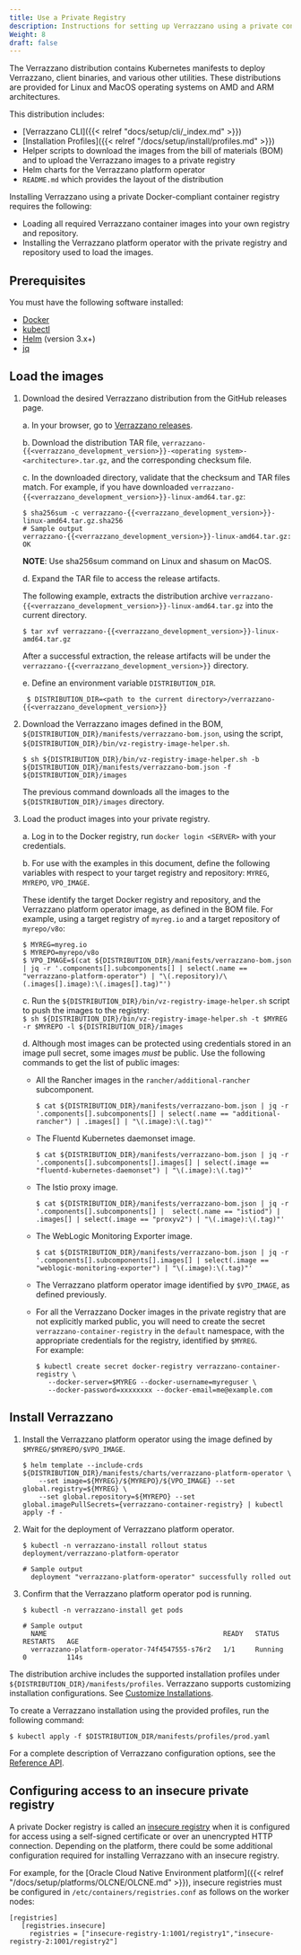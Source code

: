 ```yaml
---
title: Use a Private Registry
description: Instructions for setting up Verrazzano using a private container registry
Weight: 8
draft: false
---
```


The Verrazzano distribution contains Kubernetes manifests to deploy Verrazzano, client binaries, and various other utilities. These distributions are provided for Linux and MacOS operating systems on AMD and ARM architectures.

This distribution includes:
* [Verrazzano CLI]({{< relref "docs/setup/cli/_index.md" >}})
* [Installation Profiles]({{< relref "/docs/setup/install/profiles.md" >}})
* Helper scripts to download the images from the bill of materials (BOM) and to upload the Verrazzano images to a private registry
* Helm charts for the Verrazzano platform operator
* `README.md` which provides the layout of the distribution


Installing Verrazzano using a private Docker-compliant container registry requires the following:

* Loading all required Verrazzano container images into your own registry and repository.
* Installing the Verrazzano platform operator with the private registry and repository used to load the images.

## Prerequisites
You must have the following software installed:

 - [Docker](https://docs.docker.com/get-docker/)
 - [kubectl](https://kubernetes.io/docs/tasks/tools/)
 - [Helm](https://helm.sh/docs/intro/install/) (version 3.x+)
 - [jq](https://github.com/stedolan/jq/wiki/Installation)

## Load the images

1. Download the desired Verrazzano distribution from the GitHub releases page.

    a. In your browser, go to [Verrazzano releases](https://github.com/verrazzano/verrazzano/releases).

    b. Download the distribution TAR file, `verrazzano-{{<verrazzano_development_version>}}-<operating system>-<architecture>.tar.gz`, and the corresponding checksum file.

    c. In the downloaded directory, validate that the checksum and TAR files match.
       For example, if you have downloaded `verrazzano-{{<verrazzano_development_version>}}-linux-amd64.tar.gz`:
      ```
      $ sha256sum -c verrazzano-{{<verrazzano_development_version>}}-linux-amd64.tar.gz.sha256
      # Sample output
      verrazzano-{{<verrazzano_development_version>}}-linux-amd64.tar.gz: OK
      ```
      **NOTE**: Use sha256sum command on Linux and shasum on MacOS.

    d. Expand the TAR file to access the release artifacts.

      The following example, extracts the distribution archive `verrazzano-{{<verrazzano_development_version>}}-linux-amd64.tar.gz` into the current directory.

      ```
      $ tar xvf verrazzano-{{<verrazzano_development_version>}}-linux-amd64.tar.gz
      ```
      After a successful extraction, the release artifacts will be under the `verrazzano-{{<verrazzano_development_version>}}` directory.

     e. Define an environment variable `DISTRIBUTION_DIR`.
      ```
       $ DISTRIBUTION_DIR=<path to the current directory>/verrazzano-{{<verrazzano_development_version>}}
      ```
1. Download the Verrazzano images defined in the BOM, `${DISTRIBUTION_DIR}/manifests/verrazzano-bom.json`, using the script, `${DISTRIBUTION_DIR}/bin/vz-registry-image-helper.sh`.
      ```
      $ sh ${DISTRIBUTION_DIR}/bin/vz-registry-image-helper.sh -b ${DISTRIBUTION_DIR}/manifests/verrazzano-bom.json -f ${DISTRIBUTION_DIR}/images  
      ```  
    The previous command downloads all the images to the `${DISTRIBUTION_DIR}/images` directory. 	 

1. Load the product images into your private registry.

    a. Log in to the Docker registry, run `docker login <SERVER>` with your credentials.

    b. For use with the examples in this document, define the following variables with respect to your target registry and repository: `MYREG`, `MYREPO`, `VPO_IMAGE`.    

     These identify the target Docker registry and repository, and the Verrazzano platform operator image, as defined in the BOM file. For example, using a target registry of `myreg.io` and a target repository of `myrepo/v8o`:
      ```
      $ MYREG=myreg.io
      $ MYREPO=myrepo/v8o
      $ VPO_IMAGE=$(cat ${DISTRIBUTION_DIR}/manifests/verrazzano-bom.json | jq -r '.components[].subcomponents[] | select(.name == "verrazzano-platform-operator") | "\(.repository)/\(.images[].image):\(.images[].tag)"')
      ```
    c. Run the `${DISTRIBUTION_DIR}/bin/vz-registry-image-helper.sh` script to push the images to the registry:    
            ```
            $ sh ${DISTRIBUTION_DIR}/bin/vz-registry-image-helper.sh -t $MYREG -r $MYREPO -l ${DISTRIBUTION_DIR}/images
            ```   

     d. Although most images can be protected using credentials stored in an image pull secret, some images _must_ be public. Use the following commands to get the list of public images:

      * All the Rancher images in the `rancher/additional-rancher` subcomponent.
           ```
           $ cat ${DISTRIBUTION_DIR}/manifests/verrazzano-bom.json | jq -r '.components[].subcomponents[] | select(.name == "additional-rancher") | .images[] | "\(.image):\(.tag)"'
           ```
      * The Fluentd Kubernetes daemonset image.
           ```
           $ cat ${DISTRIBUTION_DIR}/manifests/verrazzano-bom.json | jq -r '.components[].subcomponents[].images[] | select(.image == "fluentd-kubernetes-daemonset") | "\(.image):\(.tag)"'
           ```
      * The Istio proxy image.

          ```
          $ cat ${DISTRIBUTION_DIR}/manifests/verrazzano-bom.json | jq -r '.components[].subcomponents[] |  select(.name == "istiod") | .images[] | select(.image == "proxyv2") | "\(.image):\(.tag)"'
          ```
      * The WebLogic Monitoring Exporter image.

          ```
          $ cat ${DISTRIBUTION_DIR}/manifests/verrazzano-bom.json | jq -r '.components[].subcomponents[].images[] | select(.image == "weblogic-monitoring-exporter") | "\(.image):\(.tag)"'
          ```
      * The Verrazzano platform operator image identified by `$VPO_IMAGE`, as defined previously.
      * For all the Verrazzano Docker images in the private registry that are not explicitly marked public, you will need to create the secret `verrazzano-container-registry` in the `default` namespace, with the appropriate credentials for the registry, identified by `$MYREG`.    
       For example:
          ```
          $ kubectl create secret docker-registry verrazzano-container-registry \  
  	         --docker-server=$MYREG --docker-username=myreguser \  
  	         --docker-password=xxxxxxxx --docker-email=me@example.com
          ```     

  ## Install Verrazzano   

  1. Install the Verrazzano platform operator using the image defined by `$MYREG/$MYREPO/$VPO_IMAGE`.  

       ```
       $ helm template --include-crds ${DISTRIBUTION_DIR}/manifests/charts/verrazzano-platform-operator \
           --set image=${MYREG}/${MYREPO}/${VPO_IMAGE} --set global.registry=${MYREG} \
           --set global.repository=${MYREPO} --set global.imagePullSecrets={verrazzano-container-registry} | kubectl apply -f -
       ```

  1. Wait for the deployment of Verrazzano platform operator.
       ```
       $ kubectl -n verrazzano-install rollout status deployment/verrazzano-platform-operator

       # Sample output
         deployment "verrazzano-platform-operator" successfully rolled out
       ```      

  1. Confirm that the Verrazzano platform operator pod is running.
       ```
       $ kubectl -n verrazzano-install get pods

       # Sample output
         NAME                                            READY   STATUS    RESTARTS   AGE
         verrazzano-platform-operator-74f4547555-s76r2   1/1     Running   0          114s
       ```    
  The distribution archive includes the supported installation profiles under `${DISTRIBUTION_DIR}/manifests/profiles`.
       Verrazzano supports customizing installation configurations. See [Customize Installations](https://verrazzano.io/{{<release_version>}}/docs/setup/customizing/).      

  To create a Verrazzano installation using the provided profiles, run the following command:

  ```
  $ kubectl apply -f $DISTRIBUTION_DIR/manifests/profiles/prod.yaml
  ```     
  For a complete description of Verrazzano configuration options, see the [Reference API](https://verrazzano.io/{{<release_version>}}/docs/reference/api/).

## Configuring access to an insecure private registry

A private Docker registry is called an [insecure registry](https://docs.docker.com/registry/insecure/) when it is configured for access using a self-signed certificate or over an unencrypted HTTP connection. Depending on the platform, there could be some additional configuration required for installing Verrazzano with an insecure registry.

For example, for the [Oracle Cloud Native Environment platform]({{< relref "/docs/setup/platforms/OLCNE/OLCNE.md" >}}), insecure registries must be configured in `/etc/containers/registries.conf` as follows on the worker nodes:
 ```
 [registries]
    [registries.insecure]
      registries = ["insecure-registry-1:1001/registry1","insecure-registry-2:1001/registry2"]
 ```
